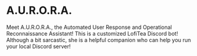 # A.U.R.O.R.A.

Meet A.U.R.O.R.A., the Automated User Response and Operational Reconnaissance Assistant!  This is a customized LofiTea Discord bot!  Although a bit sarcastic, she is a helpful companion who can help you run your local Discord server!
